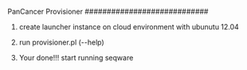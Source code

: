 
PanCancer Provisioner
############################


1) create launcher instance on cloud environment with ubunutu 12.04

2) run provisioner.pl (--help)

3) Your done!!! start running seqware

